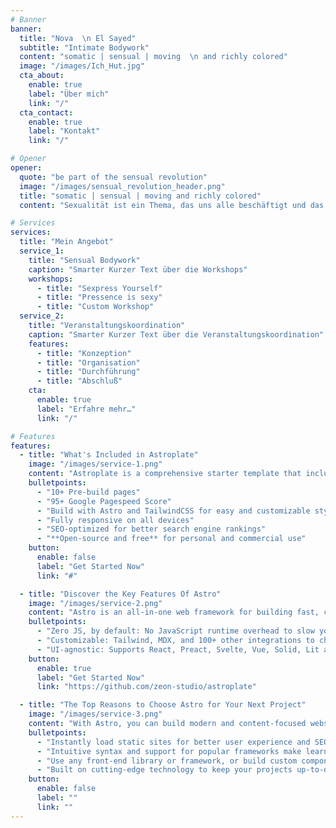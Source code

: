 ```yaml
---
# Banner
banner:
  title: "Nova  \n El Sayed"
  subtitle: "Intimate Bodywork"
  content: "somatic | sensual | moving  \n and richly colored"
  image: "/images/Ich_Hut.jpg"
  cta_about:
    enable: true
    label: "Über mich"
    link: "/"
  cta_contact:
    enable: true
    label: "Kontakt"
    link: "/"

# Opener
opener:
  quote: "be part of the sensual revolution"
  image: "/images/sensual_revolution_header.png"
  title: "somatic | sensual | moving and richly colored"
  content: "Sexualität ist ein Thema, das uns alle beschäftigt und das Bestandteil eines jeden Lebens ist. Trotz des großen Interesses gibt es aber nur wenige Orte, wo sich Sexualität lernen lässt. Wir werden zwar von den Medien mit sexuellen Bildern überschwemmt, über unsere persönliche Sexualität sprechen wir aber selten. So entstehen völlig unrealistische Vorstellungen und Erwartungen und viele wissen nicht, welchen großen Wissens- und Erfahrungsschatz es zu diesem Lebensbereich noch zu entdecken gibt. Mein Handeln entsteht aus dem Fokus heraus, Menschen einen angst- und gewaltfreien sowie bewussten Zugang und eine vertrauensvolle Begegnung mit Sexualität, als einen wichtigen Einflussfaktor auf das Persönlichkeitswachstum und erfüllende Beziehungen, zu ermöglichen."

# Services
services:
  title: "Mein Angebot"
  service_1:
    title: "Sensual Bodywork"
    caption: "Smarter Kurzer Text über die Workshops"
    workshops:
      - title: "Sexpress Yourself"
      - title: "Pressence is sexy"
      - title: "Custom Workshop"
  service_2:
    title: "Veranstaltungskoordination"
    caption: "Smarter Kurzer Text über die Veranstaltungskoordination"
    features:
      - title: "Konzeption"
      - title: "Organisation"
      - title: "Durchführung"
      - title: "Abschluß"
    cta:
      enable: true
      label: "Erfahre mehr…"
      link: "/"

# Features
features:
  - title: "What's Included in Astroplate"
    image: "/images/service-1.png"
    content: "Astroplate is a comprehensive starter template that includes everything you need to get started with your Astro project. What's Included in Astroplate"
    bulletpoints:
      - "10+ Pre-build pages"
      - "95+ Google Pagespeed Score"
      - "Build with Astro and TailwindCSS for easy and customizable styling"
      - "Fully responsive on all devices"
      - "SEO-optimized for better search engine rankings"
      - "**Open-source and free** for personal and commercial use"
    button:
      enable: false
      label: "Get Started Now"
      link: "#"

  - title: "Discover the Key Features Of Astro"
    image: "/images/service-2.png"
    content: "Astro is an all-in-one web framework for building fast, content-focused websites. It offers a range of exciting features for developers and website creators. Some of the key features are:"
    bulletpoints:
      - "Zero JS, by default: No JavaScript runtime overhead to slow you down."
      - "Customizable: Tailwind, MDX, and 100+ other integrations to choose from."
      - "UI-agnostic: Supports React, Preact, Svelte, Vue, Solid, Lit and more."
    button:
      enable: true
      label: "Get Started Now"
      link: "https://github.com/zeon-studio/astroplate"

  - title: "The Top Reasons to Choose Astro for Your Next Project"
    image: "/images/service-3.png"
    content: "With Astro, you can build modern and content-focused websites without sacrificing performance or ease of use."
    bulletpoints:
      - "Instantly load static sites for better user experience and SEO."
      - "Intuitive syntax and support for popular frameworks make learning and using Astro a breeze."
      - "Use any front-end library or framework, or build custom components, for any project size."
      - "Built on cutting-edge technology to keep your projects up-to-date with the latest web standards."
    button:
      enable: false
      label: ""
      link: ""
---
```

